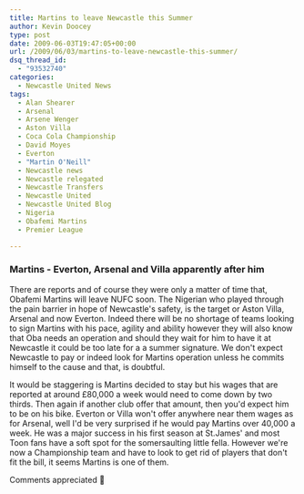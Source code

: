 ```yaml
---
title: Martins to leave Newcastle this Summer
author: Kevin Doocey
type: post
date: 2009-06-03T19:47:05+00:00
url: /2009/06/03/martins-to-leave-newcastle-this-summer/
dsq_thread_id:
  - "93532740"
categories:
  - Newcastle United News
tags:
  - Alan Shearer
  - Arsenal
  - Arsene Wenger
  - Aston Villa
  - Coca Cola Championship
  - David Moyes
  - Everton
  - "Martin O'Neill"
  - Newcastle news
  - Newcastle relegated
  - Newcastle Transfers
  - Newcastle United
  - Newcastle United Blog
  - Nigeria
  - Obafemi Martins
  - Premier League

---
```

### Martins - Everton, Arsenal and Villa apparently after him

There are reports and of course they were only a matter of time that, Obafemi Martins will leave NUFC soon. The Nigerian who played through the pain barrier in hope of Newcastle's safety, is the target or Aston Villa, Arsenal and now Everton. Indeed there will be no shortage of teams looking to sign Martins with his pace, agility and ability however they will also know that Oba  needs an operation and should they wait for him to have it at Newcastle it could be too late for a a summer signature. We don't expect Newcastle to pay or indeed look for Martins operation unless he commits himself to the cause and that, is doubtful.

It would be staggering is Martins decided to stay but his wages that are reported at around £80,000 a week would need to come down by two thirds. Then again if another club offer that amount, then you'd expect him to be on his bike. Everton or Villa won't offer anywhere near them wages as for Arsenal, well I'd be very surprised if he would pay Martins over 40,000 a week. He was a major success in his first season at St.James' and most Toon fans have a soft spot for the somersaulting little fella. However we're now a Championship team and have to look to get rid of players that don't fit the bill, it seems Martins is one of them.

Comments appreciated 🙂
